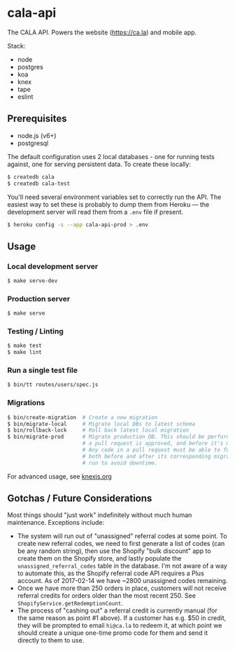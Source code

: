 # cala-api

The CALA API. Powers the website (https://ca.la) and mobile app.

Stack:

- node
- postgres
- koa
- knex
- tape
- eslint

## Prerequisites

- node.js (v6+)
- postgresql

The default configuration uses 2 local databases - one for running tests
against, one for serving persistent data. To create these locally:

```bash
$ createdb cala
$ createdb cala-test
```

You'll need several environment variables set to correctly run the API. The
easiest way to set these is probably to dump them from Heroku — the development
server will read them from a `.env` file if present.

```bash
$ heroku config -s --app cala-api-prod > .env
```

## Usage

### Local development server

```bash
$ make serve-dev
```

### Production server

```bash
$ make serve
```


### Testing / Linting

```bash
$ make test
$ make lint
```

### Run a single test file

```bash
$ bin/tt routes/users/spec.js
```

### Migrations

```bash
$ bin/create-migration  # Create a new migration
$ bin/migrate-local     # Migrate local DBs to latest schema
$ bin/rollback-lock     # Roll back latest local migration
$ bin/migrate-prod      # Migrate production DB. This should be performed after
                        # a pull request is approved, and before it's merged.
                        # Any code in a pull request must be able to function
                        # both before and after its corresponding migration is
                        # run to avoid downtime.
```

For advanced usage, see [knexjs.org](http://knexjs.org/#Migrations)

## Gotchas / Future Considerations

Most things should "just work" indefinitely without much human maintenance.
Exceptions include:

- The system will run out of "unassigned" referral codes at some point. To
  create new referral codes, we need to first generate a list of codes (can be
  any random string), then use the Shopify "bulk discount" app to create them on
  the Shopify store, and lastly populate the `unassigned_referral_codes` table
  in the database. I'm not aware of a way to automate this, as the Shopify
  referral code API requires a Plus account. As of 2017-02-14 we have ~2800
  unassigned codes remaining.
- Once we have more than 250 orders in place, customers will not receive
  referral credits for orders older than the most recent 250. See
  `ShopifyService.getRedemptionCount`.
- The process of "cashing out" a referral credit is currently manual (for the
  same reason as point #1 above). If a customer has e.g. $50 in credit, they
  will be prompted to email `hi@ca.la` to redeem it, at which point we should
  create a unique one-time promo code for them and send it directly to them to
  use.
